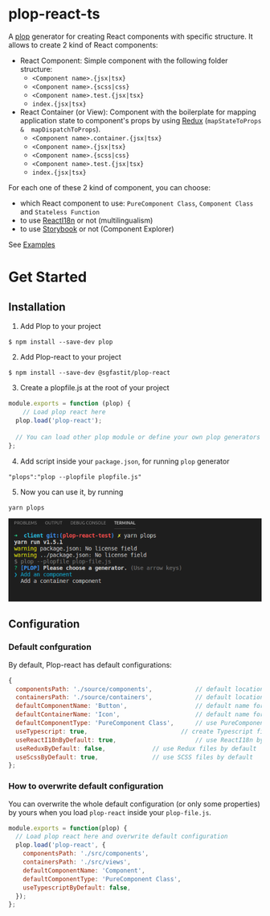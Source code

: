 # plop-react-ts
A [plop](https://plopjs.com/) generator for creating React components with specific structure.
It allows to create 2 kind of React components:
* React Component: Simple component with the following folder structure:
    * `<Component name>.{jsx|tsx}`
    * `<Component name>.{scss|css}`
    * `<Component name>.test.{jsx|tsx}`
    * `index.{jsx|tsx}`
* React Container (or View): Component with the boilerplate for mapping application state to component's props by using [Redux](https://redux.js.org/) (`mapStateToProps &  mapDispatchToProps`).
    * `<Component name>.container.{jsx|tsx}`
    * `<Component name>.{jsx|tsx}`
    * `<Component name>.{scss|css}`    
    * `<Component name>.test.{jsx|tsx}`
    * `index.{jsx|tsx}`

For each one of these 2 kind of component, you can choose:
* which React component to use: `PureComponent Class`, `Component Class` and `Stateless Function`
* to use [ReactI18n](https://react.i18next.com/) or not (multilingualism)
* to use [Storybook](https://storybook.js.org/) or not (Component Explorer)

See [Examples](./examples)

# Get Started

## Installation

1. Add Plop to your project

```
$ npm install --save-dev plop
```

2. Add Plop-react to your project

```
$ npm install --save-dev @sgfastit/plop-react
```

3. Create a plopfile.js at the root of your project
``` javascript
module.exports = function (plop) {
	// Load plop react here
  plop.load('plop-react');

  // You can load other plop module or define your own plop generators or helpers, here
};
```

4. Add script inside your `package.json`, for running `plop` generator
```
"plops":"plop --plopfile plopfile.js"
```

5. Now you can use it, by running

```
yarn plops
```

![yarn plop-react](./doc/plop-react.png)

## Configuration

### Default confguration

By default, Plop-react has default configurations:

``` javascript
{
  componentsPath: './source/components',    		// default location for components
  containersPath: './source/containers',    		// default location for containers
  defaultComponentName: 'Button',           		// default name for component
  defaultContainerName: 'Icon',             		// default name for containers
  defaultComponentType: 'PureComponent Class',  	// use PureComponent Class by default
  useTypescript: true,                   		// create Typescript files
  useReactI18nByDefault: true,              		// use ReactI18n by default
  useReduxByDefault: false,				// use Redux files by default  
  useScssByDefault: true,				// use SCSS files by default
};

```

### How to overwrite default configuration

You can overwrite the whole default configuration (or only some properties) by yours when you load `plop-react` inside your `plop-file.js`.

``` javascript
module.exports = function(plop) {
  // Load plop react here and overwrite default configuration
  plop.load('plop-react', {
    componentsPath: './src/components',
    containersPath: './src/views',
    defaultComponentName: 'Component',
    defaultComponentType: 'PureComponent Class',
    useTypescriptByDefault: false,
  });
};
```
